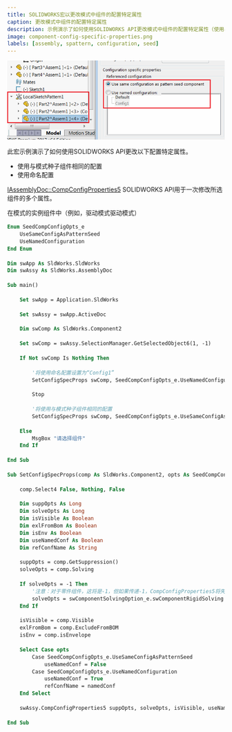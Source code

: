 ```yaml
---
title: SOLIDWORKS宏以更改模式中组件的配置特定属性
caption: 更改模式中组件的配置特定属性
description: 示例演示了如何使用SOLIDWORKS API更改模式中组件的配置特定属性（使用与模式种子组件相同的配置或使用命名配置）
image: component-config-specific-properties.png
labels: [assembly, spattern, configuration, seed]
---
```

![模式驱动模式的种子组件的配置特定属性](component-config-specific-properties.png)

此宏示例演示了如何使用SOLIDWORKS API更改以下配置特定属性。

* 使用与模式种子组件相同的配置
* 使用命名配置

[IAssemblyDoc::CompConfigProperties5](https://help.solidworks.com/2018/english/api/sldworksapi/solidworks.interop.sldworks~solidworks.interop.sldworks.iassemblydoc~compconfigproperties5.html) SOLIDWORKS API用于一次修改所选组件的多个属性。

在模式的实例组件中（例如，驱动模式驱动模式）

~~~ vb
Enum SeedCompConfigOpts_e
    UseSameConfigAsPatternSeed
    UseNamedConfiguration
End Enum

Dim swApp As SldWorks.SldWorks
Dim swAssy As SldWorks.AssemblyDoc

Sub main()

    Set swApp = Application.SldWorks
    
    Set swAssy = swApp.ActiveDoc
    
    Dim swComp As SldWorks.Component2
    
    Set swComp = swAssy.SelectionManager.GetSelectedObject6(1, -1)
    
    If Not swComp Is Nothing Then
        
        '将使用命名配置设置为“Config1”
        SetConfigSpecProps swComp, SeedCompConfigOpts_e.UseNamedConfiguration, "Config1"
        
        Stop
        
        '将使用与模式种子组件相同的配置
        SetConfigSpecProps swComp, SeedCompConfigOpts_e.UseSameConfigAsPatternSeed
    
    Else
        MsgBox "请选择组件"
    End If
    
End Sub

Sub SetConfigSpecProps(comp As SldWorks.Component2, opts As SeedCompConfigOpts_e, Optional namedConf As String = "")
    
    comp.Select4 False, Nothing, False
    
    Dim suppOpts As Long
    Dim solveOpts As Long
    Dim isVisible As Boolean
    Dim exlFromBom As Boolean
    Dim isEnv As Boolean
    Dim useNamedConf As Boolean
    Dim refConfName As String
    
    suppOpts = comp.GetSuppression()
    solveOpts = comp.Solving
    
    If solveOpts = -1 Then
        '注意：对于零件组件，这将是-1，但如果传递-1，CompConfigProperties5将失败
        solveOpts = swComponentSolvingOption_e.swComponentRigidSolving
    End If
    
    isVisible = comp.Visible
    exlFromBom = comp.ExcludeFromBOM
    isEnv = comp.isEnvelope
        
    Select Case opts
        Case SeedCompConfigOpts_e.UseSameConfigAsPatternSeed
            useNamedConf = False
        Case SeedCompConfigOpts_e.UseNamedConfiguration
            useNamedConf = True
            refConfName = namedConf
    End Select
    
    swAssy.CompConfigProperties5 suppOpts, solveOpts, isVisible, useNamedConf, refConfName, exlFromBom, isEnv
    
End Sub
~~~